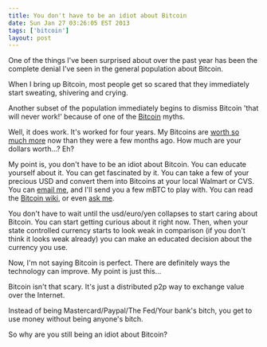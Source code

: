 ```yaml
---
title: You don't have to be an idiot about Bitcoin
date: Sun Jan 27 03:26:05 EST 2013
tags: ['bitcoin']
layout: post
---
```



One of the things I've been surprised about over the past year has been the complete denial I've seen in the general population about Bitcoin. 

When I bring up Bitcoin, most people get so scared that they immediately start sweating, shivering and crying.

Another subset of the population immediately begins to dismiss Bitcoin 'that will never work!' because of one of the [Bitcoin](https://en.bitcoin.it/wiki/Myths) myths.

Well, it does work. It's worked for four years. My Bitcoins are [worth so much more](http://preev.com) now than they were a few months ago. How much are your dollars worth...? Eh?

My point is, you don't have to be an idiot about Bitcoin. You can educate yourself about it. You can get fascinated by it. You can take a few of your precious USD and convert them into Bitcoins at your local Walmart or CVS. You can [email me](mailto:ev@evbogue.com), and I'll send you a few mBTC to play with. You can read the [Bitcoin wiki](https://en.bitcoin.it/wiki/), or even [ask me](mailto:ev@evbogue.com).

You don't have to wait until the usd/euro/yen collapses to start caring about Bitcoin. You can start getting curious about it right now. Then, when your state controlled currency starts to look weak in comparison (if you don't think it looks weak already) you can make an educated decision about the currency you use.

Now, I'm not saying Bitcoin is perfect. There are definitely ways the technology can improve. My point is just this...

Bitcoin isn't that scary. It's just a distributed p2p way to exchange value over the Internet. 

Instead of being Mastercard/Paypal/The Fed/Your bank's bitch, you get to use money without being anyone's bitch.

So why are you still being an idiot about Bitcoin?